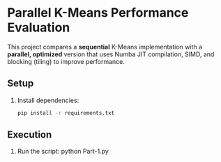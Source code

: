 # Parallel K-Means Performance Evaluation

This project compares a **sequential** K-Means implementation with a **parallel, optimized** version that uses Numba JIT compilation, SIMD, and blocking (tiling) to improve performance.

## Setup

1. Install dependencies:
   ```bash
   pip install -r requirements.txt

## Execution
1. Run the script:
   python Part-1.py
